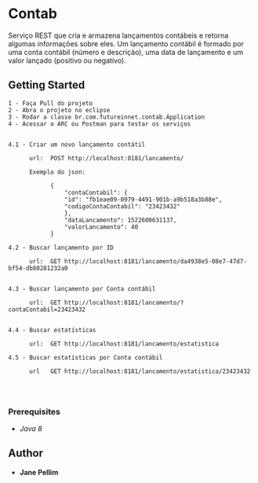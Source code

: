 # Contab
Serviço REST que cria e armazena lançamentos contábeis
e retorna algumas informações sobre eles. Um lançamento contábil é formado por
uma conta contábil (número e descrição), uma data de lançamento e um valor lançado
(positivo ou negativo).

## Getting Started
```
1 - Faça Pull do projeto
2 - Abra o projeto no eclipse
3 - Rodar a classe br.com.futureinnet.contab.Application
4 - Acessar o ARC ou Postman para testar os serviços
 
 
4.1 - Criar um novo lançamento contátil

      url:  POST http://localhost:8181/lancamento/
 
      Exemplo do json:

			{
				"contaContabil": {
				"id": "fb1eae09-0979-4491-901b-a9b518a3b88e",
				"codigoContaContabil": "23423432"
				},
				"dataLancamento": 1522600631137,
				"valorLancamento": 40
			}	  
			
4.2 - Buscar lançamento por ID

	  url:  GET http://localhost:8181/lancamento/da4938e5-08e7-47d7-bf54-db80281232a0

	  
4.3 - Buscar lançamento por Conta contábil

	  url:  GET http://localhost:8181/lancamento/?contaContabil=23423432	  

	  
4.4 - Buscar estatísticas

      url:  GET http://localhost:8181/lancamento/estatistica
	  
4.5 - Buscar estatísticas por Conta contábil

      url   GET http://localhost:8181/lancamento/estatistica/23423432

   
	  
```

### Prerequisites
* *Java 8*


## Author
* **Jane Pellim**
